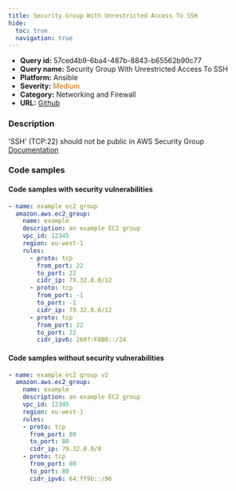 ```yaml
---
title: Security Group With Unrestricted Access To SSH
hide:
  toc: true
  navigation: true
---
```


<style>
  .highlight .hll {
    background-color: #ff171742;
  }
  .md-content {
    max-width: 1100px;
    margin: 0 auto;
  }
</style>

-   **Query id:** 57ced4b9-6ba4-487b-8843-b65562b90c77
-   **Query name:** Security Group With Unrestricted Access To SSH
-   **Platform:** Ansible
-   **Severity:** <span style="color:#C60">Medium</span>
-   **Category:** Networking and Firewall
-   **URL:** [Github](https://github.com/Checkmarx/kics/tree/master/assets/queries/ansible/aws/security_group_with_unrestricted_access_to_ssh)

### Description
'SSH' (TCP:22) should not be public in AWS Security Group<br>
[Documentation](https://docs.ansible.com/ansible/latest/collections/amazon/aws/ec2_group_module.html)

### Code samples
#### Code samples with security vulnerabilities
```yaml title="Positive test num. 1 - yaml file" hl_lines="7"
- name: example ec2 group
  amazon.aws.ec2_group:
    name: example
    description: an example EC2 group
    vpc_id: 12345
    region: eu-west-1
    rules:
      - proto: tcp
        from_port: 22
        to_port: 22
        cidr_ip: 79.32.0.0/12
      - proto: tcp
        from_port: -1
        to_port: -1
        cidr_ip: 79.32.0.0/12
      - proto: tcp
        from_port: 22
        to_port: 22
        cidr_ipv6: 2607:F8B0::/24

```


#### Code samples without security vulnerabilities
```yaml title="Negative test num. 1 - yaml file"
- name: example ec2 group v2
  amazon.aws.ec2_group:
    name: example
    description: an example EC2 group
    vpc_id: 12345
    region: eu-west-1
    rules:
    - proto: tcp
      from_port: 80
      to_port: 80
      cidr_ip: 79.32.0.0/8
    - proto: tcp
      from_port: 80
      to_port: 80
      cidr_ipv6: 64:ff9b::/96

```
